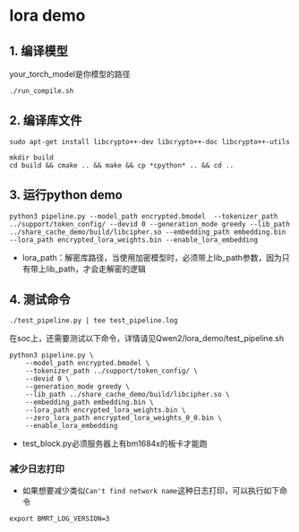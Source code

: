 # lora demo

## 1. 编译模型
your_torch_model是你模型的路径
```shell
./run_compile.sh
```

## 2. 编译库文件
```shell
sudo apt-get install libcrypto++-dev libcrypto++-doc libcrypto++-utils

mkdir build
cd build && cmake .. && make && cp *cpython* .. && cd ..
```

## 3. 运行python demo
```shell
python3 pipeline.py --model_path encrypted.bmodel  --tokenizer_path ../support/token_config/ --devid 0 --generation_mode greedy --lib_path ../share_cache_demo/build/libcipher.so --embedding_path embedding.bin --lora_path encrypted_lora_weights.bin --enable_lora_embedding
```
* lora_path：解密库路径，当使用加密模型时，必须带上lib_path参数，因为只有带上lib_path，才会走解密的逻辑

## 4. 测试命令
```shell
./test_pipeline.py | tee test_pipeline.log
```
在soc上，还需要测试以下命令，详情请见Qwen2/lora_demo/test_pipeline.sh
```
python3 pipeline.py \
    --model_path encrypted.bmodel \
    --tokenizer_path ../support/token_config/ \
    --devid 0 \
    --generation_mode greedy \
    --lib_path ../share_cache_demo/build/libcipher.so \
    --embedding_path embedding.bin \
    --lora_path encrypted_lora_weights.bin \
    --zero_lora_path encrypted_lora_weights_0_0.bin \
    --enable_lora_embedding
```
* test_block.py必须服务器上有bm1684x的板卡才能跑


### 减少日志打印
* 如果想要减少类似`Can't find network name`这种日志打印，可以执行如下命令
```shell
export BMRT_LOG_VERSION=3
```
